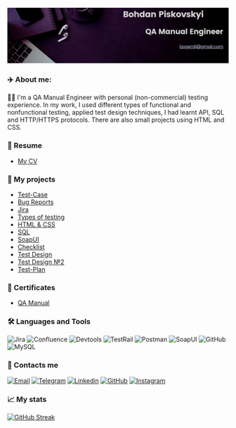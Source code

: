 [![Header](https://github.com/Norize49/Norize49/blob/main/assets/Bohdan%20Piskovskyi.jpg)](https://www.linkedin.com/in/bohdan-piskovskyi-65984a23a/)

### :airplane: About me:
:technologist: I'm a QA Manual Engineer with personal (non-commercial) testing experience. In my work, I used different types of functional and nonfunctional testing, applied test design techniques, I had learnt API, SQL and HTTP/HTTPS protocols. There are also small projects using HTML and CSS.

### :page_facing_up: Resume
-  [My CV](https://drive.google.com/file/d/1oZqhGzeoKA5mHJgrMsEiBhyKhOsdXydU/view?usp=sharing)

### :bookmark_tabs: My projects
-  [Test-Case](https://github.com/Norize49/Test-Case)
-  [Bug Reports](https://github.com/Norize49/Bug-Reports)
-  [Jira](https://github.com/Norize49/Jira)
-  [Types of testing](https://github.com/Norize49/Types-of-testing)
-  [HTML & CSS](https://github.com/Norize49/HTML-CSS)
-  [SQL](https://github.com/Norize49/SQL)
-  [SoapUI](https://github.com/Norize49/SoapUI)
-  [Checklist](https://github.com/Norize49/Check-list)
-  [Test Design](https://github.com/Norize49/Test-Design)
-  [Test Design №2](https://github.com/Norize49/Test-Design-2)
-  [Test-Plan](https://github.com/Norize49/Test-Plan)

### :scroll: Certificates
- [QA Manual](https://certificate.ithillel.ua/view/61012445)

### :hammer_and_wrench: Languages and Tools
![Jira](https://img.shields.io/badge/Jira-A6E7FF?style=for-the-badge&logo=Jirasoftware&logoColor=blue)
![Confluence](https://img.shields.io/badge/Confluence-A6E7FF?style=for-the-badge&logo=Confluence&logoColor=blue)
![Devtools](https://img.shields.io/badge/Devtools-A6E7FF?style=for-the-badge&logo=GoogleChrome)
![TestRail](https://img.shields.io/badge/TestRail-A6E7FF?style=for-the-badge&logo=AllTrails)
![Postman](https://img.shields.io/badge/Postman-A6E7FF?style=for-the-badge&logo=Postman)
![SoapUI](https://img.shields.io/badge/SoapUI-A6E7FF?style=for-the-badge&logo=FastAPI&logoColor=FCDC00)
![GitHub](https://img.shields.io/badge/GitHub-A6E7FF?style=for-the-badge&logo=GitHub&logoColor=black)
![MySQL](https://img.shields.io/badge/MySQL-A6E7FF?style=for-the-badge&logo=MySQL)
### :link: Contacts me
[![Email](https://img.shields.io/badge/Email-A6E7FF?style=for-the-badge&logo=gmail)](mailto:bogxmll@gmail.com)
[![Telegram](https://img.shields.io/badge/Telegram-A6E7FF?style=for-the-badge&logo=Telegram)](https://t.me/Norize94)
[![Linkedin](https://img.shields.io/badge/Linkedin-A6E7FF?style=for-the-badge&logo=LinkedIn&logoColor=blue)](https://www.linkedin.com/in/bohdan-piskovskyi-65984a23a/)
[![GitHub](https://img.shields.io/badge/GitHub-A6E7FF?style=for-the-badge&logo=GitHub&logoColor=black)](https://github.com/Norize49)
[![Instagram](https://img.shields.io/badge/Instagram-A6E7FF?style=for-the-badge&logo=Instagram)](https://www.instagram.com/norize94/)

### :chart_with_upwards_trend: My stats
[![GitHub Streak](http://github-readme-streak-stats.herokuapp.com?user=Norize49)](https://git.io/streak-stats)